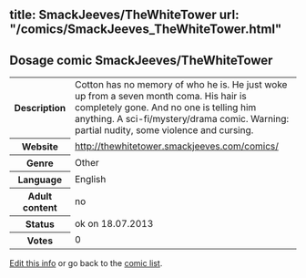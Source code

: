 title: SmackJeeves/TheWhiteTower
url: "/comics/SmackJeeves_TheWhiteTower.html"
---
Dosage comic SmackJeeves/TheWhiteTower
-----------------------------------------

<p id="msg"></p>
<script type="text/javascript">
if (window.location.search === '?edit_info_mail=sent_ok') {
  var elem = document.getElementById("msg");
  elem.innerHTML = 'Edited information sucessfully sent for review, which is usually done daily. Thanks!';
  elem.className = 'ok';
}
</script>
<table class="comicinfo">
<tr>
<th>Description</th><td>Cotton has no memory of who he is. He just woke up from a seven month coma. His hair is completely gone. And no one is telling him anything. A sci-fi/mystery/drama comic. Warning: partial nudity, some violence and cursing.</td>
</tr>
<tr>
<th>Website</th><td><a href="http://thewhitetower.smackjeeves.com/comics/">http://thewhitetower.smackjeeves.com/comics/</a></td>
</tr>
<tr>
<th>Genre</th><td>Other</td>
</tr>
<tr>
<th>Language</th><td>English</td>
</tr>
<tr>
<th>Adult content</th><td>no</td>
</tr>
<tr>
<th>Status</th><td>ok on 18.07.2013</td>
</tr>
<tr>
<th>Votes</th><td>0</td>
</tr>
</table>

[Edit this info](SmackJeeves_TheWhiteTower_edit.html) or go back to the [comic list](../comic-index.html).
